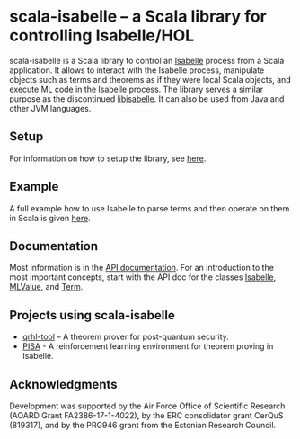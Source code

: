 # scala-isabelle – a Scala library for controlling Isabelle/HOL 

scala-isabelle is a Scala library to control an [Isabelle](https://isabelle.in.tum.de/) process
from a Scala application. It allows to interact with the Isabelle process,
manipulate objects such as terms and theorems as if they were local Scala objects,
and execute ML code in the Isabelle process. The library serves a similar purpose
as the discontinued [libisabelle](https://github.com/larsrh/libisabelle).
It can also be used from Java and other JVM languages.

## Setup

For information on how to setup the library, see [here](setup.md).

##  Example

A full example how to use Isabelle to parse terms and then operate on them in Scala is given [here](example.md).

## Documentation

Most information is in the
[API documentation](https://javadoc.io/doc/de.unruh/scala-isabelle_2.13/latest/de/unruh/isabelle/index.html).
For an introduction to the most important concepts, start with the API doc for the classes
[Isabelle](https://javadoc.io/doc/de.unruh/scala-isabelle_2.13/latest/de/unruh/isabelle/control/Isabelle.html),
[MLValue](https://javadoc.io/doc/de.unruh/scala-isabelle_2.13/latest/de/unruh/isabelle/mlvalue/MLValue.html),
and [Term](https://javadoc.io/doc/de.unruh/scala-isabelle_2.13/latest/de/unruh/isabelle/pure/Term.html).

## Projects using scala-isabelle

* [qrhl-tool](https://github.com/dominique-unruh/qrhl-tool) – A theorem prover for post-quantum security.
* [PISA](https://github.com/albertqjiang/PISA) - A reinforcement learning environment for theorem proving in Isabelle.

## Acknowledgments

Development was supported by the Air Force Office of Scientific Research (AOARD Grant FA2386-17-1-4022),
by the ERC consolidator grant CerQuS (819317), and by the PRG946 grant from the Estonian Research Council.
